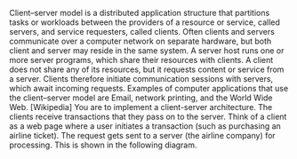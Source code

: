 Client–server model is a distributed application structure that partitions tasks or
workloads between the providers of a resource or service, called servers, and
service requesters, called clients. Often clients and servers communicate over
a computer network on separate hardware, but both client and server may reside in
the same system. A server host runs one or more server programs, which share
their resources with clients. A client does not share any of its resources, but it
requests content or service from a server. Clients therefore initiate communication
sessions with servers, which await incoming requests. Examples of computer
applications that use the client–server model are Email, network printing, and
the World Wide Web.
[Wikipedia]
You are to implement a client-server architecture. The clients receive transactions that they
pass on to the server. Think of a client as a web page where a user initiates a transaction (such
as purchasing an airline ticket). The request gets sent to a server (the airline company) for
processing. This is shown in the following diagram.
